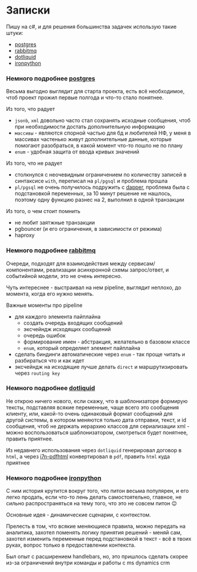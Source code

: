 # Записки

Пишу на c#, и для решения большинства задачек использую такие штуки:

- [postgres](https://www.postgresql.org)
- [rabbitmq](https://www.rabbitmq.com)
- [dotliquid](https://github.com/dotliquid/dotliquid)
- [ironpython](https://ironpython.net)

### Немного подробнее [postgres](https://www.postgresql.org)
Весьма выгодно выглядит для старта проекта, есть всё необходимое, чтоб проект прожил первые полгода и что-то стало понятнее.

Из того, что радует 
- `jsonb`, `xml` довольно часто стал сохранять исходные сообщения, чтоб при необходимости достать дополнительную информацию
- `массивы` - являются спорной частью для бд и любителей НФ, у меня в массивах частенько живут дополнительные данные, которые помогают разобраться, в какой момент что-то пошло не по плану
- `enum` - удобная защита от ввода кривых значений

Из того, что не радует
- столкнулся с неочевидным ограничением по количеству записей в синтаксисе `with`, переписал на `pl/pgsql` и проблема прошла
- `pl/pgsql` не очень получилось подружить с [dapper](https://dapper-tutorial.net), проблема была с подстановкой переменных, за 10 минут решение не нашлось, поэтому одну функцию разнес на 2, выполнил в одной транзакции


Из того, о чем стоит помнить
- не любит заятжные транзакции
- pgbouncer (и его ограничения, в зависимости от режима)
- haproxy

### Немного подробнее [rabbitmq](https://www.rabbitmq.com)
Очереди, подходят для взаимодействия между сервисам/компонентами, реализации асинхронной схемы запрос/ответ, и событийной модели, это не очень интересно.

Чуть интереснее - выстраивал на нем pipeline, выглядит неплохо, до момента, когда его нужно менять. 

Важные моменты про pipeline
- для каждого элемента пайплайна
  - создать очередь входящих сообщений
  - эксчейндж исходящих сообщений
  - очередь ошибок
  - формирование имен - абстракция, желательно в базовом классе
  - `enum`, который определяет элемент пайплайна
- сделать биндинги автоматические через `enum` - так проще читать и разбираться что и как идет
- эксчейндж на исходящие лучше делать `direct` и маршрутизировать через `routing key`


### Немного подробнее [dotliquid](https://github.com/dotliquid/dotliquid)
Не открою ничего нового, если скажу, что в шаблонизаторе формирую тексты, подставляя всякие переменные, чаще всего это сообщения клиенту, или, какой-то очень одинаковый формат сообщений для другой системы, в котором меняются только дата отправки, текст, и id сообщения, чтоб не держать иерархию классов для сериализации xml - можно воспользоваться шаблонизатором, смотреться будет понятнее, править приятнее.

Из недавнего использования через `dotliquid` генерировал договор в `html`, а через [i7n-pdfhtml](https://github.com/itext/i7n-pdfhtml) конвертировал в `pdf`, править `html` куда приятнее

### Немного подробнее [ironpython](https://ironpython.net)
С ним история крутится вокруг того, что питон весьма популярен, и его легко продать, если что-то лень делать самостоятельно, главное, не сильно распространяться на тему того, что это не совсем питон :wink:

Основные идея - динамические сценарии, с контекстом.

Прелесть в том, что всякие меняющиеся правила, можно передать на аналитика, захотел поменять логику принятия решений - меняй сам, захотел изменить переменные перед подстановкой в текст - всё в твоих руках, вопрос только в предоставлении контекста.

Был опыт с расширением handlebars, но, это пришлось сделать скорее из-за ограничений внутри команды и работы с ms dynamics crm 
